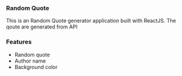 ### Random Quote
This is an Random Quote generator application built with ReactJS. The qoute are generated from API

### Features
- Random quote
- Author name
- Background color

